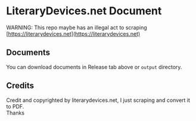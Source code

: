 # LiteraryDevices.net Document
WARNING: This repo maybe has an illegal act to scraping [https://literarydevices.net](https://literarydevices.net)

## Documents
You can download documents in Release tab above or `output` directory.

## Credits
Credit and copyrighted by literarydevices.net, I just scraping and convert it to PDF.  
Thanks
